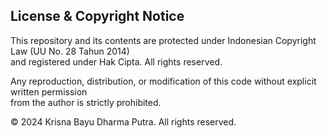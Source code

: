 ## License & Copyright Notice

This repository and its contents are protected under Indonesian Copyright Law (UU No. 28 Tahun 2014)  
and registered under Hak Cipta. All rights reserved.

Any reproduction, distribution, or modification of this code without explicit written permission  
from the author is strictly prohibited.

© 2024 Krisna Bayu Dharma Putra. All rights reserved.
